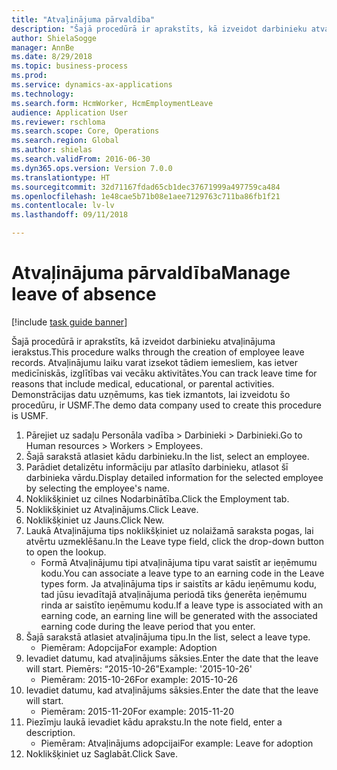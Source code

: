 ```yaml
--- 
title: "Atvaļinājuma pārvaldība"
description: "Šajā procedūrā ir aprakstīts, kā izveidot darbinieku atvaļinājuma ierakstus."
author: ShielaSogge
manager: AnnBe
ms.date: 8/29/2018
ms.topic: business-process
ms.prod: 
ms.service: dynamics-ax-applications
ms.technology: 
ms.search.form: HcmWorker, HcmEmploymentLeave
audience: Application User
ms.reviewer: rschloma
ms.search.scope: Core, Operations
ms.search.region: Global
ms.author: shielas
ms.search.validFrom: 2016-06-30
ms.dyn365.ops.version: Version 7.0.0
ms.translationtype: HT
ms.sourcegitcommit: 32d71167fdad65cb1dec37671999a497759ca484
ms.openlocfilehash: 1e48cae5b71b08e1aee7129763c711ba86fb1f21
ms.contentlocale: lv-lv
ms.lasthandoff: 09/11/2018

---
```

# <a name="manage-leave-of-absence"></a><span data-ttu-id="a0e6e-103">Atvaļinājuma pārvaldība</span><span class="sxs-lookup"><span data-stu-id="a0e6e-103">Manage leave of absence</span></span>

[!include [task guide banner](../../includes/task-guide-banner.md)]

<span data-ttu-id="a0e6e-104">Šajā procedūrā ir aprakstīts, kā izveidot darbinieku atvaļinājuma ierakstus.</span><span class="sxs-lookup"><span data-stu-id="a0e6e-104">This procedure walks through the creation of employee leave records.</span></span> <span data-ttu-id="a0e6e-105">Atvaļinājumu laiku varat izsekot tādiem iemesliem, kas ietver medicīniskās, izglītības vai vecāku aktivitātes.</span><span class="sxs-lookup"><span data-stu-id="a0e6e-105">You can track leave time for reasons that include medical, educational, or parental activities.</span></span> <span data-ttu-id="a0e6e-106">Demonstrācijas datu uzņēmums, kas tiek izmantots, lai izveidotu šo procedūru, ir USMF.</span><span class="sxs-lookup"><span data-stu-id="a0e6e-106">The demo data company used to create this procedure is USMF.</span></span>

1. <span data-ttu-id="a0e6e-107">Pārejiet uz sadaļu Personāla vadība > Darbinieki > Darbinieki.</span><span class="sxs-lookup"><span data-stu-id="a0e6e-107">Go to Human resources > Workers > Employees.</span></span>
2. <span data-ttu-id="a0e6e-108">Šajā sarakstā atlasiet kādu darbinieku.</span><span class="sxs-lookup"><span data-stu-id="a0e6e-108">In the list, select an employee.</span></span>
3. <span data-ttu-id="a0e6e-109">Parādiet detalizētu informāciju par atlasīto darbinieku, atlasot šī darbinieka vārdu.</span><span class="sxs-lookup"><span data-stu-id="a0e6e-109">Display detailed information for the selected employee by selecting the employee's name.</span></span>
4. <span data-ttu-id="a0e6e-110">Noklikšķiniet uz cilnes Nodarbinātība.</span><span class="sxs-lookup"><span data-stu-id="a0e6e-110">Click the Employment tab.</span></span>
5. <span data-ttu-id="a0e6e-111">Noklikšķiniet uz Atvaļinājums.</span><span class="sxs-lookup"><span data-stu-id="a0e6e-111">Click Leave.</span></span>
6. <span data-ttu-id="a0e6e-112">Noklikšķiniet uz Jauns.</span><span class="sxs-lookup"><span data-stu-id="a0e6e-112">Click New.</span></span>
7. <span data-ttu-id="a0e6e-113">Laukā Atvaļinājuma tips noklikšķiniet uz nolaižamā saraksta pogas, lai atvērtu uzmeklēšanu.</span><span class="sxs-lookup"><span data-stu-id="a0e6e-113">In the Leave type field, click the drop-down button to open the lookup.</span></span>
    * <span data-ttu-id="a0e6e-114">Formā Atvaļinājumu tipi atvaļinājuma tipu varat saistīt ar ieņēmumu kodu.</span><span class="sxs-lookup"><span data-stu-id="a0e6e-114">You can associate a leave type to an earning code in the Leave types form.</span></span> <span data-ttu-id="a0e6e-115">Ja atvaļinājuma tips ir saistīts ar kādu ieņēmumu kodu, tad jūsu ievadītajā atvaļinājuma periodā tiks ģenerēta ieņēmumu rinda ar saistīto ieņēmumu kodu.</span><span class="sxs-lookup"><span data-stu-id="a0e6e-115">If a leave type is associated with an earning code, an earning line will be generated with the associated earning code during the leave period that you enter.</span></span>  
8. <span data-ttu-id="a0e6e-116">Šajā sarakstā atlasiet atvaļinājuma tipu.</span><span class="sxs-lookup"><span data-stu-id="a0e6e-116">In the list, select a leave type.</span></span> 
    * <span data-ttu-id="a0e6e-117">Piemēram: Adopcija</span><span class="sxs-lookup"><span data-stu-id="a0e6e-117">For example: Adoption</span></span>  
9. <span data-ttu-id="a0e6e-118">Ievadiet datumu, kad atvaļinājums sāksies.</span><span class="sxs-lookup"><span data-stu-id="a0e6e-118">Enter the date that the leave will start.</span></span> <span data-ttu-id="a0e6e-119">Piemērs: “2015-10-26”</span><span class="sxs-lookup"><span data-stu-id="a0e6e-119">Example: '2015-10-26'</span></span>
    * <span data-ttu-id="a0e6e-120">Piemēram: 2015-10-26</span><span class="sxs-lookup"><span data-stu-id="a0e6e-120">For example:  2015-10-26</span></span>  
10. <span data-ttu-id="a0e6e-121">Ievadiet datumu, kad atvaļinājums sāksies.</span><span class="sxs-lookup"><span data-stu-id="a0e6e-121">Enter the date that the leave will start.</span></span> 
    * <span data-ttu-id="a0e6e-122">Piemēram: 2015-11-20</span><span class="sxs-lookup"><span data-stu-id="a0e6e-122">For example:  2015-11-20</span></span>  
11. <span data-ttu-id="a0e6e-123">Piezīmju laukā ievadiet kādu aprakstu.</span><span class="sxs-lookup"><span data-stu-id="a0e6e-123">In the note field, enter a description.</span></span>
    * <span data-ttu-id="a0e6e-124">Piemēram: Atvaļinājums adopcijai</span><span class="sxs-lookup"><span data-stu-id="a0e6e-124">For example: Leave for adoption</span></span>  
12. <span data-ttu-id="a0e6e-125">Noklikšķiniet uz Saglabāt.</span><span class="sxs-lookup"><span data-stu-id="a0e6e-125">Click Save.</span></span>


